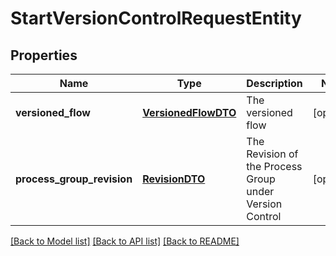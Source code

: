 # StartVersionControlRequestEntity

## Properties
Name | Type | Description | Notes
------------ | ------------- | ------------- | -------------
**versioned_flow** | [**VersionedFlowDTO**](VersionedFlowDTO.md) | The versioned flow | [optional] 
**process_group_revision** | [**RevisionDTO**](RevisionDTO.md) | The Revision of the Process Group under Version Control | [optional] 

[[Back to Model list]](../nifiDocs.md#documentation-for-models) [[Back to API list]](../nifiDocs.md#documentation-for-api-endpoints) [[Back to README]](../nifiDocs.md)


